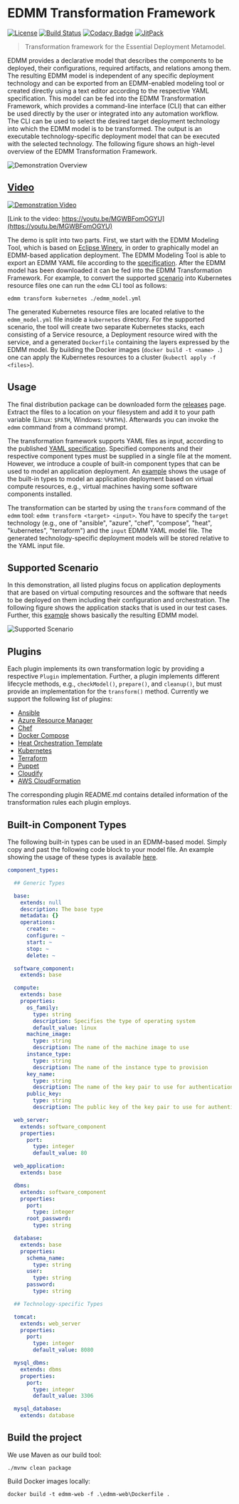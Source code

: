 # EDMM Transformation Framework

[![License](https://img.shields.io/badge/License-Apache%202.0-blue.svg)](https://opensource.org/licenses/Apache-2.0)
[![Build Status](https://travis-ci.org/UST-EDMM/transformation-framework.svg?branch=master)](https://travis-ci.org/UST-EDMM/transformation-framework)
[![Codacy Badge](https://api.codacy.com/project/badge/Grade/d46d2287b3084689be0247e1aed91bc9)](https://www.codacy.com/app/miwurster/transformation-framework?utm_source=github.com&amp;utm_medium=referral&amp;utm_content=UST-EDMM/transformation-framework&amp;utm_campaign=Badge_Grade)
[![JitPack](https://jitpack.io/v/UST-EDMM/transformation-framework.svg)](https://jitpack.io/#UST-EDMM/transformation-framework)

> Transformation framework for the Essential Deployment Metamodel.

EDMM provides a declarative model that describes the components to be deployed, their configurations, required artifacts, and relations among them.
The resulting EDMM model is independent of any specific deployment technology and can be exported from an EDMM-enabled modeling tool or created directly using a text editor according to the respective YAML specification.
This model can be fed into the EDMM Transformation Framework, which provides a command-line interface (CLI) that can either be used directly by the user or integrated into any automation workflow.
The CLI can be used to select the desired target deployment technology into which the EDMM model is to be transformed.
The output is an executable technology-specific deployment model that can be executed with the selected technology.
The following figure shows an high-level overview of the EDMM Transformation Framework.

![Demonstration Overview](docs/overview.png)

## [Video](https://youtu.be/MGWBFomOGYU)

[![Demonstration Video](docs/video.png)](https://youtu.be/MGWBFomOGYU)

[Link to the video: https://youtu.be/MGWBFomOGYU](https://youtu.be/MGWBFomOGYU)

The demo is split into two parts.
First, we start with the EDMM Modeling Tool, which is based on [Eclipse Winery](https://github.com/eclipse/winery), in order to graphically model an EDMM-based application deployment.
The EDMM Modeling Tool is able to export an EDMM YAML file according to the [specification](https://github.com/UST-EDMM/spec-yaml).
After the EDMM model has been downloaded it can be fed into the EDMM Transformation Framework.
For example, to convert the supported [scenario](#supported-scenario) into Kubernetes resource files one can run the `edmm` CLI tool as follows:

```shell
edmm transform kubernetes ./edmm_model.yml
```

The generated Kubernetes resource files are located relative to the `edmm_model.yml` file inside a `kubernetes` directory.
For the supported scenario, the tool will create two separate Kubernetes stacks, each consisting of a Service resource, a Deployment resource wired with the service, and a generated `Dockerfile` containing the layers expressed by the EDMM model.
By building the Docker images (`docker build -t <name> .`) one can apply the Kubernetes resources to a cluster (`kubectl apply -f <files>`).

## Usage

The final distribution package can be downloaded form the [releases](https://github.com/UST-EDMM/transformation-framework/releases) page.
Extract the files to a location on your filesystem and add it to your path variable (Linux: `$PATH`, Windows: `%PATH%`).
Afterwards you can invoke the `edmm` command from a command prompt.

The transformation framework supports YAML files as input, according to the published [YAML specification](https://github.com/UST-EDMM/spec-yaml).
Specified components and their respective component types must be supplied in a single file at the moment.
However, we introduce a couple of built-in component types that can be used to model an application deployment.
An [example](edmm-core/src/test/resources/templates/scenario_iaas.yml) shows the usage of the built-in types to model an application deployment based on virtual compute resources, e.g., virtual machines having some software components installed.

The transformation can be started by using the `transform` command of the `edmm` tool: `edmm transform <target> <input>`.
You have to specify the `target` technology (e.g., one of "ansible", "azure", "chef", "compose", "heat", "kubernetes", "terraform") and the `input` EDMM YAML model file.
The generated technology-specific deployment models will be stored relative to the YAML input file.

## Supported Scenario

In this demonstration, all listed plugins focus on application deployments that are based on virtual computing resources and the software that needs to be deployed on them including their configuration and orchestration.
The following figure shows the application stacks that is used in our test cases.
Further, this [example](edmm-core/src/test/resources/templates/scenario_iaas.yml) shows basically the resulting EDMM model.

![Supported Scenario](docs/iaas-scenario.jpg)

## Plugins

Each plugin implements its own transformation logic by providing a respective `Plugin` implementation.
Further, a plugin implements different lifecycle methods, e.g., `checkModel()`, `prepare()`, and `cleanup()`, but must provide an implementation for the `transform()` method.
Currently we support the following list of plugins:

* [Ansible](edmm-core/src/main/java/io/github/edmm/plugins/ansible)
* [Azure Resource Manager](edmm-core/src/main/java/io/github/edmm/plugins/azure)
* [Chef](edmm-core/src/main/java/io/github/edmm/plugins/chef)
* [Docker Compose](edmm-core/src/main/java/io/github/edmm/plugins/compose)
* [Heat Orchestration Template](edmm-core/src/main/java/io/github/edmm/plugins/heat)
* [Kubernetes](edmm-core/src/main/java/io/github/edmm/plugins/kubernetes)
* [Terraform](edmm-core/src/main/java/io/github/edmm/plugins/terraform)
* [Puppet](edmm-core/src/main/java/io/github/edmm/plugins/puppet)
* [Cloudify](edmm-core/src/main/java/io/github/edmm/plugins/cloudify)
* [AWS CloudFormation](edmm-core/src/main/java/io/github/edmm/plugins/cfn)

The corresponding plugin README.md contains detailed information of the transformation rules each plugin employs.

## Built-in Component Types

The following built-in types can be used in an EDMM-based model.
Simply copy and past the following code block to your model file.
An example showing the usage of these types is available [here](edmm-core/src/test/resources/templates/scenario_iaas.yml).

```yaml
component_types:

  ## Generic Types

  base:
    extends: null
    description: The base type
    metadata: {}
    operations:
      create: ~
      configure: ~
      start: ~
      stop: ~
      delete: ~

  software_component:
    extends: base

  compute:
    extends: base
    properties:
      os_family:
        type: string
        description: Specifies the type of operating system
        default_value: linux
      machine_image:
        type: string
        description: The name of the machine image to use
      instance_type:
        type: string
        description: The name of the instance type to provision
      key_name:
        type: string
        description: The name of the key pair to use for authentication
      public_key:
        type: string
        description: The public key of the key pair to use for authentication

  web_server:
    extends: software_component
    properties:
      port:
        type: integer
        default_value: 80

  web_application:
    extends: base

  dbms:
    extends: software_component
    properties:
      port:
        type: integer
      root_password:
        type: string

  database:
    extends: base
    properties:
      schema_name:
        type: string
      user:
        type: string
      password:
        type: string

  ## Technology-specific Types

  tomcat:
    extends: web_server
    properties:
      port:
        type: integer
        default_value: 8080

  mysql_dbms:
    extends: dbms
    properties:
      port:
        type: integer
        default_value: 3306

  mysql_database:
    extends: database
```

## Build the project

We use Maven as our build tool:

```shell
./mvnw clean package
```

Build Docker images locally:

```shell
docker build -t edmm-web -f .\edmm-web\Dockerfile .
```
